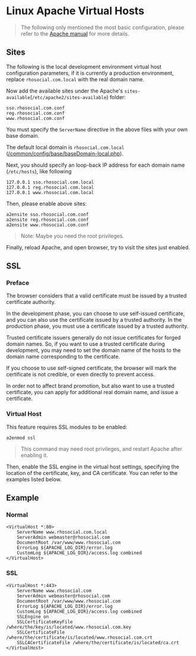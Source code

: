 # Linux Apache Virtual Hosts

> The following only mentioned the most basic configuration, please refer to the [Apache manual](http://httpd.apache.org/docs/2.4/) for more details.

## Sites

The following is the local development environment virtual host configuration parameters,
if it is currently a production environment, replace `rhosocial.com.local` with the real domain name.

Now add the available sites under the Apache's `sites-available`(`/etc/apache2/sites-available`) folder:

```
sso.rhosocial.com.conf
reg.rhosocial.com.conf
www.rhosocial.com.conf
```

You must specify the `ServerName` directive in the above files with your own base domain.

The default local domain is `rhosocial.com.local` ([/common/config/base/baseDomain-local.php](https://github.com/rhosocial/rhosocial.com/blob/master/environments/dev/common/config/base/baseDomain-local.php)).

Next, you should specify an loop-back IP address for each domain name (`/etc/hosts`), like following

```
127.0.0.1 sso.rhosocial.com.local
127.0.0.1 reg.rhosocial.com.local
127.0.0.1 www.rhosocial.com.local
```

Then, please enable above sites:

```
a2ensite sso.rhosocial.com.conf
a2ensite reg.rhosocial.com.conf
a2ensite www.rhosocial.com.conf
```

> Note: Maybe you need the root privileges.

Finally, reload Apache, and open browser, try to visit the sites just enabled.

## SSL

### Preface

The browser considers that a valid certificate must be issued by a trusted certificate authority.

In the development phase, you can choose to use self-issued certificate,
and you can also use the certificate issued by a trusted authority.
In the production phase, you must use a certificate issued by a trusted authority.

Trusted certificate issuers generally do not issue certificates for forged domain names.
So, if you want to use a trusted certificate during development,
you may need to set the domain name of the hosts to the domain name corresponding to the certificate.

If you choose to use self-signed certificate, the browser will mark the certificate
is not credible, or even directly to prevent access.

In order not to affect brand promotion, but also want to use a trusted certificate,
you can apply for additional real domain name, and issue a certificate.

### Virtual Host

This feature requires SSL modules to be enabled:

```
a2enmod ssl
```

> This command may need root privileges, and restart Apache after enabling it.

Then, enable the SSL engine in the virtual host settings, specifying the location of the certificate, key, and CA certificate.
You can refer to the examples listed below.

## Example

### Normal

```
<VirtualHost *:80>
    ServerName www.rhosocial.com.local
    ServerAdmin webmaster@rhosocial.com
    DocumentRoot /var/www/www.rhosocial.com
    ErrorLog ${APACHE_LOG_DIR}/error.log
    CustomLog ${APACHE_LOG_DIR}/access.log combined
</VirtualHost>
```

### SSL

```
<VirtualHost *:443>
    ServerName www.rhosocial.com
    ServerAdmin webmaster@rhosocial.com
    DocumentRoot /var/www/www.rhosocial.com
    ErrorLog ${APACHE_LOG_DIR}/error.log
    CustomLog ${APACHE_LOG_DIR}/access.log combined
    SSLEngine on
    SSLCertificateKeyFile /where/the/key/is/located/www.rhosocial.com.key
    SSLCertificateFile /where/the/certificate/is/located/www.rhosocial.com.crt
    SSLCACertificateFile /where/the/certificate/is/located/ca.crt 
</VirtualHost>
```
